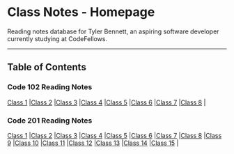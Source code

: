 # Class Notes - Homepage

Reading notes database for Tyler Bennett, an aspiring software developer currently studying at CodeFellows.

---

## Table of Contents

### Code 102 Reading Notes

[Class 1](102/class1.md) |[Class 2](102/class2) |[Class 3](102/class3) |[Class 4](102/class4) |[Class 5](102/class5) |[Class 6](102/class6) |[Class 7](102/class7) |[Class 8](102/class8) |

### Code 201 Reading Notes

[Class 1](201/class1) |[Class 2](201/class2) |[Class 3](201/class3) |[Class 4](201/class4) |[Class 5](201/class5) |[Class 6](201/class6) |[Class 7](201/class7) |[Class 8](201/class8) |[Class 9](201/class9) |[Class 10](201/class10) |[Class 11](201/class11) |[Class 12](201/class12) |[Class 13](201/class13) |[Class 14](201/class14) |[Class 15](201/class15) |
